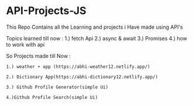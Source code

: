 # API-Projects-JS
This Repo Contains all the Learning and projects i Have made using API's

Topics learned till now :
1.) fetch Api
2.) async & await 
3.) Promises
4.) how to work with api 



So Projects made till Now :

    1.) weather ☀️ app (https://abhi-weather12.netlify.app/)
    
    2.) Dictionary App(https://abhi-dictionary12.netlify.app/)
    
    3.) Github Profile Generator(simple Ui)
    
    4.)Github Profile Search(simple Ui)
